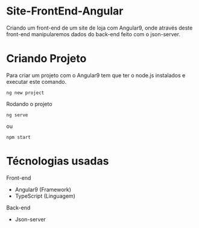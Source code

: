 # Site-FrontEnd-Angular
Criando um front-end de um site de loja com Angular9, onde através deste front-end manipularemos dados do back-end feito com o json-server.

# Criando Projeto
Para criar um projeto com o Angular9 tem que ter o node.js instalados e executar este comando.

```
ng new project
```

Rodando o projeto
```
ng serve
```
ou 
```
npm start
```

# Técnologias usadas

Front-end

* Angular9 (Framework)
* TypeScript (Linguagem)

Back-end
* Json-server
